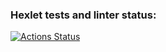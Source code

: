 ### Hexlet tests and linter status:
[![Actions Status](https://github.com/Alexander951/algorithms-project-69/actions/workflows/hexlet-check.yml/badge.svg)](https://github.com/Alexander951/algorithms-project-69/actions)